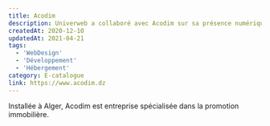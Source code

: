 ```yaml
---
title: Acodim
description: Univerweb a collaboré avec Acodim sur sa présence numérique. Nous avons créé le site web et nous assurons son hébergement.
createdAt: 2020-12-10
updatedAt: 2021-04-21
tags:
  - 'WebDesign'
  - 'Développement'
  - 'Hébergement'
category: E-catalogue
link: https://www.acodim.dz
---
```


Installée à Alger, Acodim est entreprise spécialisée dans la promotion immobilière.
